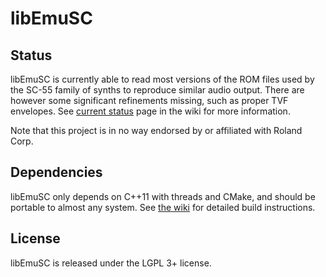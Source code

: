 # libEmuSC

## Status

libEmuSC is currently able to read most versions of the ROM files used by the SC-55 family of synths to reproduce similar audio output. There are however some significant refinements missing, such as proper TVF envelopes. See [current status](https://github.com/skjelten/emusc/wiki/Status) page in the wiki for more information.

Note that this project is in no way endorsed by or affiliated with Roland Corp.


## Dependencies

libEmuSC only depends on C++11 with threads and CMake, and should be portable to almost any system. See [the wiki](https://github.com/skjelten/emusc/wiki/Build-Instructions) for detailed build instructions.


## License

libEmuSC is released under the LGPL 3+ license.
